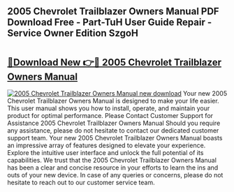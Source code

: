 ## 2005 Chevrolet Trailblazer Owners Manual PDF Download Free - Part-TuH User Guide Repair - Service Owner Edition SzgoH

# <h2><a href="http://bc11557.oget.top/?id=2005+Chevrolet+Trailblazer+Owners+Manual">🔗Download New 👉🔴 2005 Chevrolet Trailblazer Owners Manual</a></h2>

[![2005 Chevrolet Trailblazer Owners Manual new download](https://i.imgur.com/5g1atiW.png)](http://bc11557.oget.top/?id=2005+Chevrolet+Trailblazer+Owners+Manual)
Your new 2005 Chevrolet Trailblazer Owners Manual is designed to make your life easier. This user manual shows you how to install, operate, and maintain your product for optimal performance. Please Contact Customer Support for Assistance 2005 Chevrolet Trailblazer Owners Manual Should you require any assistance, please do not hesitate to contact our dedicated customer support team. Your new 2005 Chevrolet Trailblazer Owners Manual boasts an impressive array of features designed to elevate your experience. Explore the intuitive user interface and unlock the full potential of its capabilities. We trust that the 2005 Chevrolet Trailblazer Owners Manual has been a clear and concise resource in your efforts to learn the ins and outs of your new device. In case of any queries or concerns, please do not hesitate to reach out to our customer service team.
